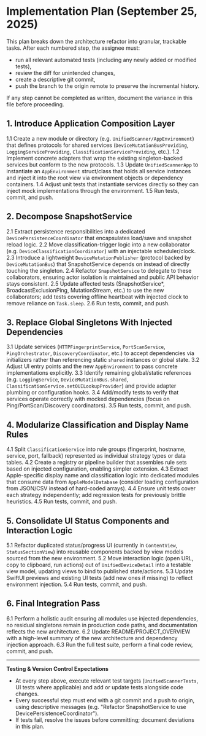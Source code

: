 # Implementation Plan (September 25, 2025)

This plan breaks down the architecture refactor into granular, trackable tasks. After each numbered step, the assignee must:

- run all relevant automated tests (including any newly added or modified tests),
- review the diff for unintended changes,
- create a descriptive git commit,
- push the branch to the origin remote to preserve the incremental history.

If any step cannot be completed as written, document the variance in this file before proceeding.

## 1. Introduce Application Composition Layer
1.1 Create a new module or directory (e.g. `UnifiedScanner/AppEnvironment`) that defines protocols for shared services (`DeviceMutationBusProviding`, `LoggingServiceProviding`, `ClassificationServiceProviding`, etc.).
1.2 Implement concrete adapters that wrap the existing singleton-backed services but conform to the new protocols.
1.3 Update `UnifiedScannerApp` to instantiate an `AppEnvironment` struct/class that holds all service instances and inject it into the root view via environment objects or dependency containers.
1.4 Adjust unit tests that instantiate services directly so they can inject mock implementations through the environment.
1.5 Run tests, commit, and push.

## 2. Decompose SnapshotService
2.1 Extract persistence responsibilities into a dedicated `DevicePersistenceCoordinator` that encapsulates load/save and snapshot reload logic.
2.2 Move classification-trigger logic into a new collaborator (e.g. `DeviceClassificationCoordinator`) with an injectable scheduler/clock.
2.3 Introduce a lightweight `DeviceMutationPublisher` (protocol backed by `DeviceMutationBus`) that SnapshotService depends on instead of directly touching the singleton.
2.4 Refactor `SnapshotService` to delegate to these collaborators, ensuring actor isolation is maintained and public API behavior stays consistent.
2.5 Update affected tests (SnapshotService*, BroadcastExclusionPing, MutationStream, etc.) to use the new collaborators; add tests covering offline heartbeat with injected clock to remove reliance on `Task.sleep`.
2.6 Run tests, commit, and push.

## 3. Replace Global Singletons With Injected Dependencies
3.1 Update services (`HTTPFingerprintService`, `PortScanService`, `PingOrchestrator`, `DiscoveryCoordinator`, etc.) to accept dependencies via initializers rather than referencing static `shared` instances or global state.
3.2 Adjust UI entry points and the new `AppEnvironment` to pass concrete implementations explicitly.
3.3 Identify remaining global/static references (e.g. `LoggingService`, `DeviceMutationBus.shared`, `ClassificationService.setOUILookupProvider`) and provide adapter plumbing or configuration hooks.
3.4 Add/modify tests to verify that services operate correctly with mocked dependencies (focus on Ping/PortScan/Discovery coordinators).
3.5 Run tests, commit, and push.

## 4. Modularize Classification and Display Name Rules
4.1 Split `ClassificationService` into rule groups (fingerprint, hostname, service, port, fallback) represented as individual strategy types or data tables.
4.2 Create a registry or pipeline builder that assembles rule sets based on injected configuration, enabling simpler extension.
4.3 Extract Apple-specific display name and classification logic into dedicated modules that consume data from `AppleModelDatabase` (consider loading configuration from JSON/CSV instead of hard-coded arrays).
4.4 Ensure unit tests cover each strategy independently; add regression tests for previously brittle heuristics.
4.5 Run tests, commit, and push.

## 5. Consolidate UI Status Components and Interaction Logic
5.1 Refactor duplicated status/progress UI (currently in `ContentView`, `StatusSectionView`) into reusable components backed by view models sourced from the new environment.
5.2 Move interaction logic (open URL, copy to clipboard, run actions) out of `UnifiedDeviceDetail` into a testable view model, updating views to bind to published state/actions.
5.3 Update SwiftUI previews and existing UI tests (add new ones if missing) to reflect environment injection.
5.4 Run tests, commit, and push.

## 6. Final Integration Pass
6.1 Perform a holistic audit ensuring all modules use injected dependencies, no residual singletons remain in production code paths, and documentation reflects the new architecture.
6.2 Update README/PROJECT_OVERVIEW with a high-level summary of the new architecture and dependency injection approach.
6.3 Run the full test suite, perform a final code review, commit, and push.

---

**Testing & Version Control Expectations**
- At every step above, execute relevant test targets (`UnifiedScannerTests`, UI tests where applicable) and add or update tests alongside code changes.
- Every successful step must end with a git commit and a push to origin, using descriptive messages (e.g. "Refactor SnapshotService to use DevicePersistenceCoordinator").
- If tests fail, resolve the issues before committing; document deviations in this plan.
